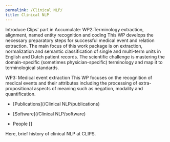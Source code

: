 ```yaml
---
permalink: /Clinical NLP/
title: Clinical NLP
---
```


Introduce Clips' part in Accumulate:
WP2:Terminology extraction, alignment, named entity recognition and coding
This WP develops the necessary preparatory steps for successful medical event and relation extraction. The main focus of this work package is on extraction, normalization and semantic classification of single and multi-term units in English and Dutch patient records. The scientific challenge is mastering the domain-specific (sometimes physician-specific) terminology and map it to terminological standards.

WP3: Medical event extraction
This WP focuses on the recognition of medical events and their attributes including the processing of extra-propositional aspects of meaning such as negation, modality and quantification.


* [Publications](/Clinical NLP/publications)

* [Software](/Clinical NLP/software)

* People
    []

Here, brief history of clinical NLP at CLIPS.
